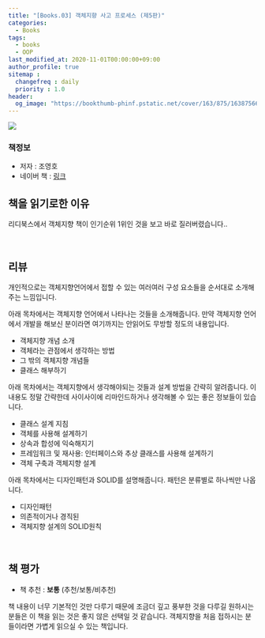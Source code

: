 ```yaml
---
title: "[Books.03] 객체지향 사고 프로세스 (제5판)"
categories: 
  - Books
tags:
  - books
  - OOP
last_modified_at: 2020-11-01T00:00:00+09:00
author_profile: true
sitemap :
  changefreq : daily
  priority : 1.0
header:
  og_image: "https://bookthumb-phinf.pstatic.net/cover/163/875/16387566.jpg?udate=20201217"
---
```


![](https://bookthumb-phinf.pstatic.net/cover/163/875/16387566.jpg?udate=20201217)

### 책정보
- 저자 : 조영호
- 네이버 책 : [링크](https://book.naver.com/bookdb/book_detail.nhn?bid=16387566)

## 책을 읽기로한 이유
리디북스에서 객체지향 책이 인기순위 1위인 것을 보고 바로 질러버렸습니다.. 

<br>

## 리뷰
개인적으로는 객체지향언어에서 접할 수 있는 여러여러 구성 요소들을 순서대로 소개해주는 느낌입니다.

아래 목차에서는 객체지향 언어에서 나타나는 것들을 소개해줍니다. 만약 객체지향 언어에서 개발을 해보신 분이라면 여기까지는 안읽어도 무방할 정도의 내용입니다.
- 객체지향 개념 소개
- 객체라는 관점에서 생각하는 방법
- 그 밖의 객체지향 개념들
- 클래스 해부하기

아래 목차에서는 객체지향에서 생각해야되는 것들과 설계 방법을 간략히 알려줍니다. 이 내용도 정말 간략한데 사이사이에 리마인드하거나 생각해볼 수 있는 좋은 정보들이 있습니다.
- 클래스 설계 지침
- 객체를 사용해 설계하기
- 상속과 합성에 익숙해지기
- 프레임워크 및 재사용: 인터페이스와 추상 클래스를 사용해 설계하기
- 객체 구축과 객체지향 설계

아래 목차에서는 디자인패턴과 SOLID를 설명해줍니다. 패턴은 분류별로 하나씩만 나옵니다.
- 디자인패턴
- 의존적이거나 경직된
- 객체지향 설계의 SOLID원칙



<br>

## 책 평가
- 책 추천 : **보통** (추천/보통/비추천)

책 내용이 너무 기본적인 것만 다루기 때문에 조금더 깊고 풍부한 것을 다루길 원하시는 분들은 이 책을 읽는 것은 좋지 않은 선택일 것 같습니다. 객체지향을 처음 접하시는 분들이라면 가볍게 읽으실 수 있는 책입니다.
